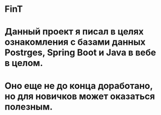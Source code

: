 # FinT 
# Данный проект я писал в целях ознакомления с базами данных Postrges, Spring Boot и Java в вебе в целом.
# Оно еще не до конца доработано, но для новичков может оказаться полезным. 

